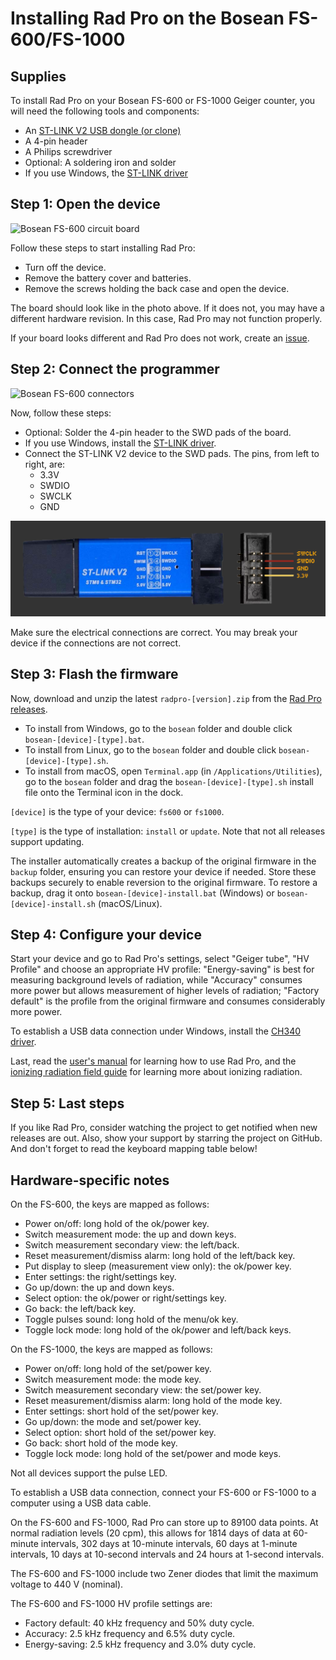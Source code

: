 # Installing Rad Pro on the Bosean FS-600/FS-1000

## Supplies

To install Rad Pro on your Bosean FS-600 or FS-1000 Geiger counter, you will need the following tools and components:

* An [ST-LINK V2 USB dongle (or clone)](https://www.amazon.com/s?k=st-link+v2)
* A 4-pin header
* A Philips screwdriver
* Optional: A soldering iron and solder
* If you use Windows, the [ST-LINK driver](https://www.st.com/en/development-tools/stsw-link009.html)

## Step 1: Open the device

![Bosean FS-600 circuit board](img/fs600-board.jpg)

Follow these steps to start installing Rad Pro:

* Turn off the device.
* Remove the battery cover and batteries.
* Remove the screws holding the back case and open the device.

The board should look like in the photo above. If it does not, you may have a different hardware revision. In this case, Rad Pro may not function properly.

If your board looks different and Rad Pro does not work, create an [issue](https://github.com/Gissio/radpro/issues).

## Step 2: Connect the programmer

![Bosean FS-600 connectors](img/fs600-swd.jpg)

Now, follow these steps:

* Optional: Solder the 4-pin header to the SWD pads of the board.
* If you use Windows, install the [ST-LINK driver](https://www.st.com/en/development-tools/stsw-link009.html).
* Connect the ST-LINK V2 device to the SWD pads. The pins, from left to right, are:
  * 3.3V
  * SWDIO
  * SWCLK
  * GND

![ST-LINK V2 programmer](../../img/ST-LINK-V2.png)

Make sure the electrical connections are correct. You may break your device if the connections are not correct.

## Step 3: Flash the firmware

Now, download and unzip the latest `radpro-[version].zip` from the [Rad Pro releases](https://github.com/Gissio/radpro/releases).

* To install from Windows, go to the `bosean` folder and double click `bosean-[device]-[type].bat`.
* To install from Linux, go to the `bosean` folder and double click `bosean-[device]-[type].sh`.
* To install from macOS, open `Terminal.app` (in `/Applications/Utilities`), go to the `bosean` folder and drag the `bosean-[device]-[type].sh` install file onto the Terminal icon in the dock.

`[device]` is the type of your device: `fs600` or `fs1000`.

`[type]` is the type of installation: `install` or `update`. Note that not all releases support updating.

<!-- The installer will display a list of available languages as two-letter language codes. Select and enter the language code to proceed with the installation. -->

The installer automatically creates a backup of the original firmware in the `backup` folder, ensuring you can restore your device if needed. Store these backups securely to enable reversion to the original firmware. To restore a backup, drag it onto `bosean-[device]-install.bat` (Windows) or `bosean-[device]-install.sh` (macOS/Linux).

## Step 4: Configure your device

Start your device and go to Rad Pro's settings, select "Geiger tube", "HV Profile" and choose an appropriate HV profile: "Energy-saving" is best for measuring background levels of radiation, while "Accuracy" consumes more power but allows measurement of higher levels of radiation; "Factory default" is the profile from the original firmware and consumes considerably more power.

To establish a USB data connection under Windows, install the [CH340 driver](https://www.catalog.update.microsoft.com/Search.aspx?q=USB%5CVID_1A86%26PID_7523).

Last, read the [user's manual](../../manual.md) for learning how to use Rad Pro, and the [ionizing radiation field guide](../../field-guide/field-guide.md) for learning more about ionizing radiation.

## Step 5: Last steps

If you like Rad Pro, consider watching the project to get notified when new releases are out. Also, show your support by starring the project on GitHub. And don't forget to read the keyboard mapping table below!

## Hardware-specific notes

On the FS-600, the keys are mapped as follows:

  * Power on/off: long hold of the ok/power key.
  * Switch measurement mode: the up and down keys.
  * Switch measurement secondary view: the left/back.
  * Reset measurement/dismiss alarm: long hold of the left/back key.
  * Put display to sleep (measurement view only): the ok/power key.
  * Enter settings: the right/settings key.
  * Go up/down: the up and down keys.
  * Select option: the ok/power or right/settings key.
  * Go back: the left/back key.
  * Toggle pulses sound: long hold of the menu/ok key.
  * Toggle lock mode: long hold of the ok/power and left/back keys.

On the FS-1000, the keys are mapped as follows:

  * Power on/off: long hold of the set/power key.
  * Switch measurement mode: the mode key.
  * Switch measurement secondary view: the set/power key.
  * Reset measurement/dismiss alarm: long hold of the mode key.
  * Enter settings: short hold of the set/power key.
  * Go up/down: the mode and set/power key.
  * Select option: short hold of the set/power key.
  * Go back: short hold of the mode key.
  * Toggle lock mode: long hold of the set/power and mode keys.

Not all devices support the pulse LED.

To establish a USB data connection, connect your FS-600 or FS-1000 to a computer using a USB data cable.

<!-- Calculated as follows:

* With 1-byte differential values: [43 pages * (1 timestamp entry/page [16 bytes] + 2024 differential entries/page [1 byte each])] = 87075 entries
* With 2-byte differential values: [43 pages * (1 timestamp entry/page [16 bytes] + 1012 differential entries/page [2 byte each])] = 43559 entries

* 60-minute and 10-minute intervals require 2-byte differential values.
* 1-minute intervals and less require 1-byte differential values.

 -->

On the FS-600 and FS-1000, Rad Pro can store up to 89100 data points. At normal radiation levels (20 cpm), this allows for 1814 days of data at 60-minute intervals, 302 days at 10-minute intervals, 60 days at 1-minute intervals, 10 days at 10-second intervals and 24 hours at 1-second intervals.

The FS-600 and FS-1000 include two Zener diodes that limit the maximum voltage to 440 V (nominal).

The FS-600 and FS-1000 HV profile settings are:

* Factory default: 40 kHz frequency and 50% duty cycle.
* Accuracy: 2.5 kHz frequency and 6.5% duty cycle.
* Energy-saving: 2.5 kHz frequency and 3.0% duty cycle.
